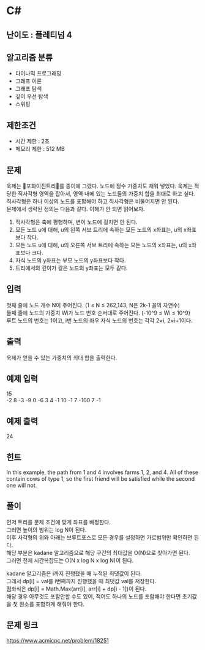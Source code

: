 # C#

## 난이도 : 플레티넘 4

## 알고리즘 분류
  - 다이나믹 프로그래밍
  - 그래프 이론
  - 그래프 탐색
  - 깊이 우선 탐색
  - 스위핑

## 제한조건
  - 시간 제한 : 2초
  - 메모리 제한 : 512 MB

## 문제
욱제는 🎄포화이진트리🎄를 종이에 그렸다. 노드에 정수 가중치도 채워 넣었다. 욱제는 적당한 직사각형 영역을 잡아서, 영역 내에 있는 노드들의 가중치 합을 최대로 하고 싶다. 직사각형은 하나 이상의 노드를 포함해야 하고 직사각형은 비뚤어지면 안 된다.<br/>
문제에서 생략된 정의는 다음과 같다. 이해가 안 되면 읽어보자.<br/>

  1. 직사각형은 축에 평행하며, 변이 노드에 걸치면 안 된다.
  2. 모든 노드 u에 대해, u의 왼쪽 서브 트리에 속하는 모든 노드의 x좌표는, u의 x좌표보다 작다.
  3. 모든 노드 u에 대해, u의 오른쪽 서브 트리에 속하는 모든 노드의 x좌표는, u의 x좌표보다 크다.
  4. 자식 노드의 y좌표는 부모 노드의 y좌표보다 작다.
  5. 트리에서의 깊이가 같은 노드의 y좌표는 모두 같다.


## 입력
첫째 줄에 노드 개수 N이 주어진다. (1 ≤ N ≤ 262,143, N은 2k-1 꼴의 자연수)<br/>
둘째 줄에 노드의 가중치 Wi가 노드 번호 순서대로 주어진다. (-10^9 ≤ Wi ≤ 10^9)<br/>
루트 노드의 번호는 1이고, i번 노드의 좌우 자식 노드의 번호는 각각 2×i, 2×i+1이다.<br/>


## 출력
욱제가 얻을 수 있는 가중치의 최대 합을 출력한다.<br/>


## 예제 입력
15<br/>
-2 8 -3 -9 0 -6 3 4 -1 10 -1 7 -100 7 -1<br/>


## 예제 출력
24<br/>


## 힌트
In this example, the path from 1 and 4 involves farms 1, 2, and 4. All of these contain cows of type 1, so the first friend will be satisfied while the second one will not.<br/>


## 풀이
먼저 트리를 문제 조건에 맞게 좌표를 배정한다.<br/>
그러면 높이의 범위는 log N이 된다.<br/>
이후 사각형의 위와 아래는 브루트포스로 모든 경우를 설정하면 가로범위만 확인하면 된다.<br/>
해당 부분은 kadane 알고리즘으로 해당 구간의 최대값을 O(N)으로 찾아가면 된다.<br/>
그러면 전체 시간복잡도는 O(N x log N x log N)이 된다.<br/>


kadane 알고리즘은 i까지 진행했을 때 누적된 최댓값이 된다.<br/>
그래서 dp[i] = val를 i번째까지 진행했을 때 최댓값 val를 저장한다.<br/>
점화식은 dp[i] = Math.Max(arr[i], arr[i] + dp[i - 1])이 된다.<br/>
해당 경우 아무것도 포함안할 수도 있어, 적어도 하나의 노드를 포함해야 한다면 초기값을 첫 원소를 포함하게 해줘야 한다.<br/>


## 문제 링크
https://www.acmicpc.net/problem/18251